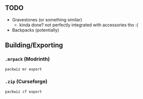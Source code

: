 ## TODO

- Gravestones (or something similar)
  - kinda done? not perfectly integrated with accessories tho :(
- Backpacks (potentially)

## Building/Exporting

### `.mrpack` (Modrinth)

```sh
packwiz mr export
```

### `.zip` (Curseforge)

```sh
packwiz cf export
```
